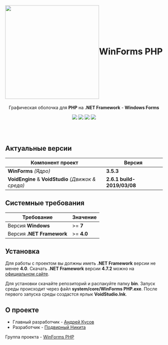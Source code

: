<h1 align="center"><a href="https://vk.com/winforms"><img align="center" src="https://i.ibb.co/7gwm4Vz/e-Iqnn3-Zx-Ptw.jpg" height="300px"></a>WinForms PHP</h1>

<p align="center">Графическая оболочка для <b>PHP</b> на <b>.NET Framework</b> - <b>Windows Forms</b></p>

<p align="center">
  <a href="https://scrutinizer-ci.com/g/KRypt0nn/WinForms-PHP/?branch=master"><img src="https://scrutinizer-ci.com/g/KRypt0nn/WinForms-PHP/badges/quality-score.png?b=master"></a>
  <a href="https://scrutinizer-ci.com/g/KRypt0nn/WinForms-PHP/build-status/master"><img src="https://scrutinizer-ci.com/g/KRypt0nn/WinForms-PHP/badges/build.png?b=master"></a>
  <a href="https://scrutinizer-ci.com/code-intelligence"><img src="https://scrutinizer-ci.com/g/KRypt0nn/WinForms-PHP/badges/code-intelligence.svg?b=master"></a>
  <a href="license.txt"><img src="https://badges.frapsoft.com/os/gpl/gpl.png?v=103"></a>
</p><br><br>

## Актуальные версии

Компонент проект | Версия
------------- | -------------
**WinForms** *(Ядро)* | **3.5.3**
**VoidEngine** & **VoidStudio** *(Движок & среда)* | **2.6.1 build-2019/03/08**

## Системные требования

Требование | Значение
------------- | -------------
Версия **Windows** | >= **7**
Версия **.NET Framework** | >= **4.0**

## Установка

Для работы с проектом вы должны иметь **.NET Framework** версии не менее **4.0**. Скачать **.NET Framework** версии **4.7.2** можно на [официальном сайте](https://dotnet.microsoft.com/download/dotnet-framework-runtime/net472).

Для установки скачайте репозиторий и распакуйте папку **bin**. Запуск среды происходит через файл **system/core/WinForms PHP.exe**. После первого запуска среды создастся ярлык **VoidStudio.lnk**.

## О проекте

* Главный разработчик - [Андрей Кусов](https://vk.com/postmessagea)
* Разработчик - [Подвирный Никита](https://vk.com/technomindlp)

Группа проекта - [WinForms PHP](https://vk.com/winforms)
